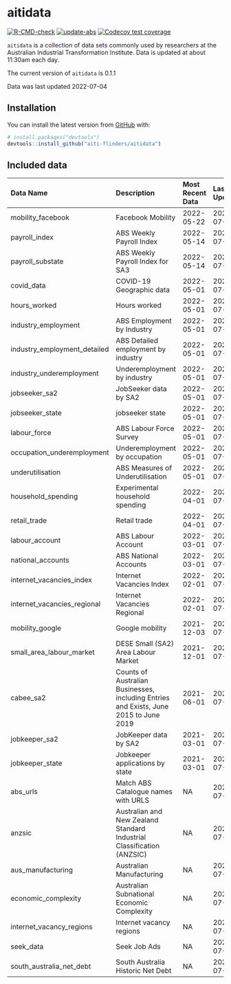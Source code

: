
<!-- README.md is generated from README.Rmd. Please edit that file -->

# aitidata

<!-- badges: start -->

[![R-CMD-check](https://github.com/aiti-flinders/aitidata/actions/workflows/R-CMD-check.yaml/badge.svg?branch=data_prep)](https://github.com/aiti-flinders/aitidata/actions/workflows/R-CMD-check.yaml)
[![update-abs](https://github.com/aiti-flinders/aitidata/workflows/update-abs/badge.svg)](https://github.com/aiti-flinders/aitidata/actions)
[![Codecov test
coverage](https://codecov.io/gh/aiti-flinders/aitidata/branch/master/graph/badge.svg)](https://app.codecov.io/gh/aiti-flinders/aitidata?branch=master)
<!-- badges: end -->

`aitidata` is a collection of data sets commonly used by researchers at
the Australian Industrial Transformation Institute. Data is updated at
about 11:30am each day.

The current version of `aitidata` is 0.1.1

Data was last updated 2022-07-04

## Installation

You can install the latest version from [GitHub](https://github.com/)
with:

``` r
# install.packages("devtools")
devtools::install_github("aiti-flinders/aitidata")
```

## Included data

| Data Name                      | Description                                                                           | Most Recent Data | Last Updated |
| :----------------------------- | :------------------------------------------------------------------------------------ | :--------------- | :----------- |
| mobility\_facebook             | Facebook Mobility                                                                     | 2022-05-22       | 2022-07-04   |
| payroll\_index                 | ABS Weekly Payroll Index                                                              | 2022-05-14       | 2022-07-04   |
| payroll\_substate              | ABS Weekly Payroll Index for SA3                                                      | 2022-05-14       | 2022-07-04   |
| covid\_data                    | COVID-19 Geographic data                                                              | 2022-05-01       | 2022-07-04   |
| hours\_worked                  | Hours worked                                                                          | 2022-05-01       | 2022-07-04   |
| industry\_employment           | ABS Employment by Industry                                                            | 2022-05-01       | 2022-07-04   |
| industry\_employment\_detailed | ABS Detailed employment by industry                                                   | 2022-05-01       | 2022-07-04   |
| industry\_underemployment      | Underemployment by industry                                                           | 2022-05-01       | 2022-07-04   |
| jobseeker\_sa2                 | JobSeeker data by SA2                                                                 | 2022-05-01       | 2022-07-04   |
| jobseeker\_state               | jobseeker state                                                                       | 2022-05-01       | 2022-07-04   |
| labour\_force                  | ABS Labour Force Survey                                                               | 2022-05-01       | 2022-07-04   |
| occupation\_underemployment    | Underemployment by occupation                                                         | 2022-05-01       | 2022-07-04   |
| underutilisation               | ABS Measures of Underutilisation                                                      | 2022-05-01       | 2022-07-04   |
| household\_spending            | Experimental household spending                                                       | 2022-04-01       | 2022-07-04   |
| retail\_trade                  | Retail trade                                                                          | 2022-04-01       | 2022-07-04   |
| labour\_account                | ABS Labour Account                                                                    | 2022-03-01       | 2022-07-04   |
| national\_accounts             | ABS National Accounts                                                                 | 2022-03-01       | 2022-07-04   |
| internet\_vacancies\_index     | Internet Vacancies Index                                                              | 2022-02-01       | 2022-07-04   |
| internet\_vacancies\_regional  | Internet Vacancies Regional                                                           | 2022-02-01       | 2022-07-04   |
| mobility\_google               | Google mobility                                                                       | 2021-12-03       | 2022-07-04   |
| small\_area\_labour\_market    | DESE Small (SA2) Area Labour Market                                                   | 2021-12-01       | 2022-07-04   |
| cabee\_sa2                     | Counts of Australian Businesses, including Entries and Exists, June 2015 to June 2019 | 2021-06-01       | 2022-07-04   |
| jobkeeper\_sa2                 | JobKeeper data by SA2                                                                 | 2021-03-01       | 2022-07-04   |
| jobkeeper\_state               | Jobkeeper applications by state                                                       | 2021-03-01       | 2022-07-04   |
| abs\_urls                      | Match ABS Catalogue names with URLS                                                   | NA               | 2022-07-04   |
| anzsic                         | Australian and New Zealand Standard Industrial Classification (ANZSIC)                | NA               | 2022-07-04   |
| aus\_manufacturing             | Australian Manufacturing                                                              | NA               | 2022-07-04   |
| economic\_complexity           | Australian Subnational Economic Complexity                                            | NA               | 2022-07-04   |
| internet\_vacancy\_regions     | Internet vacancy regions                                                              | NA               | 2022-07-04   |
| seek\_data                     | Seek Job Ads                                                                          | NA               | 2022-07-04   |
| south\_australia\_net\_debt    | South Australia Historic Net Debt                                                     | NA               | 2022-07-04   |
